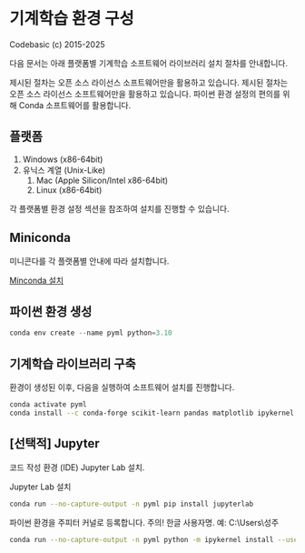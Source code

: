 # 기계학습 환경 구성

Codebasic (c) 2015-2025

다음 문서는 아래 플랫폼별 기계학습 소프트웨어 라이브러리 설치 절차를 안내합니다.

제시된 절차는 오픈 소스 라이선스 소프트웨어만을 활용하고 있습니다. 제시된 절차는 오픈 소스 라이선스 소프트웨어만을 활용하고 있습니다. 파이썬 환경 설정의 편의를 위해 Conda 소프트웨어를 활용합니다.

## 플랫폼

1. Windows (x86-64bit)
1. 유닉스 계열 (Unix-Like)
    1. Mac (Apple Silicon/Intel x86-64bit)
    1. Linux (x86-64bit)

각 플랫폼별 환경 설정 섹션을 참조하여 설치를 진행할 수 있습니다.

## Miniconda

미니콘다를 각 플랫폼별 안내에 따라 설치합니다.

[Minconda 설치](https://www.anaconda.com/docs/getting-started/miniconda/install)

## 파이썬 환경 생성

```powershell
conda env create --name pyml python=3.10
```

## 기계학습 라이브러리 구축

환경이 생성된 이후, 다음을 실행하여 소프트웨어 설치를 진행합니다.

```sh
conda activate pyml
conda install --c conda-forge scikit-learn pandas matplotlib ipykernel
```

## [선택적] Jupyter

코드 작성 환경 (IDE) Jupyter Lab 설치.

Jupyter Lab 설치

```bash
conda run --no-capture-output -n pyml pip install jupyterlab
```

파이썬 환경을 주피터 커널로 등록합니다. 주의! 한글 사용자명. 예: C:\Users\성주

```bash
conda run --no-capture-output -n pyml python -m ipykernel install --user --name pyml --display-name "pyml"
```
